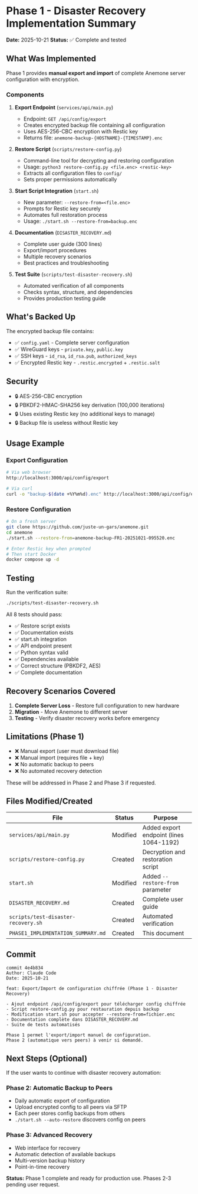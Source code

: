 # Phase 1 - Disaster Recovery Implementation Summary

**Date:** 2025-10-21
**Status:** ✅ Complete and tested

## What Was Implemented

Phase 1 provides **manual export and import** of complete Anemone server configuration with encryption.

### Components

1. **Export Endpoint** (`services/api/main.py`)
   - Endpoint: `GET /api/config/export`
   - Creates encrypted backup file containing all configuration
   - Uses AES-256-CBC encryption with Restic key
   - Returns file: `anemone-backup-{HOSTNAME}-{TIMESTAMP}.enc`

2. **Restore Script** (`scripts/restore-config.py`)
   - Command-line tool for decrypting and restoring configuration
   - Usage: `python3 restore-config.py <file.enc> <restic-key>`
   - Extracts all configuration files to `config/`
   - Sets proper permissions automatically

3. **Start Script Integration** (`start.sh`)
   - New parameter: `--restore-from=<file.enc>`
   - Prompts for Restic key securely
   - Automates full restoration process
   - Usage: `./start.sh --restore-from=backup.enc`

4. **Documentation** (`DISASTER_RECOVERY.md`)
   - Complete user guide (300 lines)
   - Export/import procedures
   - Multiple recovery scenarios
   - Best practices and troubleshooting

5. **Test Suite** (`scripts/test-disaster-recovery.sh`)
   - Automated verification of all components
   - Checks syntax, structure, and dependencies
   - Provides production testing guide

## What's Backed Up

The encrypted backup file contains:
- ✅ `config.yaml` - Complete server configuration
- ✅ WireGuard keys - `private.key`, `public.key`
- ✅ SSH keys - `id_rsa`, `id_rsa.pub`, `authorized_keys`
- ✅ Encrypted Restic key - `.restic.encrypted` + `.restic.salt`

## Security

- 🔒 AES-256-CBC encryption
- 🔒 PBKDF2-HMAC-SHA256 key derivation (100,000 iterations)
- 🔒 Uses existing Restic key (no additional keys to manage)
- 🔒 Backup file is useless without Restic key

## Usage Example

### Export Configuration
```bash
# Via web browser
http://localhost:3000/api/config/export

# Via curl
curl -o "backup-$(date +%Y%m%d).enc" http://localhost:3000/api/config/export
```

### Restore Configuration
```bash
# On a fresh server
git clone https://github.com/juste-un-gars/anemone.git
cd anemone
./start.sh --restore-from=anemone-backup-FR1-20251021-095520.enc

# Enter Restic key when prompted
# Then start Docker
docker compose up -d
```

## Testing

Run the verification suite:
```bash
./scripts/test-disaster-recovery.sh
```

All 8 tests should pass:
- ✅ Restore script exists
- ✅ Documentation exists
- ✅ start.sh integration
- ✅ API endpoint present
- ✅ Python syntax valid
- ✅ Dependencies available
- ✅ Correct structure (PBKDF2, AES)
- ✅ Complete documentation

## Recovery Scenarios Covered

1. **Complete Server Loss** - Restore full configuration to new hardware
2. **Migration** - Move Anemone to different server
3. **Testing** - Verify disaster recovery works before emergency

## Limitations (Phase 1)

- ❌ Manual export (user must download file)
- ❌ Manual import (requires file + key)
- ❌ No automatic backup to peers
- ❌ No automated recovery detection

These will be addressed in Phase 2 and Phase 3 if requested.

## Files Modified/Created

| File | Status | Purpose |
|------|--------|---------|
| `services/api/main.py` | Modified | Added export endpoint (lines 1064-1192) |
| `scripts/restore-config.py` | Created | Decryption and restoration script |
| `start.sh` | Modified | Added `--restore-from` parameter |
| `DISASTER_RECOVERY.md` | Created | Complete user guide |
| `scripts/test-disaster-recovery.sh` | Created | Automated verification |
| `PHASE1_IMPLEMENTATION_SUMMARY.md` | Created | This document |

## Commit

```
commit 4e4b834
Author: Claude Code
Date: 2025-10-21

feat: Export/Import de configuration chiffrée (Phase 1 - Disaster Recovery)

- Ajout endpoint /api/config/export pour télécharger config chiffrée
- Script restore-config.py pour restauration depuis backup
- Modification start.sh pour accepter --restore-from=fichier.enc
- Documentation complète dans DISASTER_RECOVERY.md
- Suite de tests automatisés

Phase 1 permet l'export/import manuel de configuration.
Phase 2 (automatique vers peers) à venir si demandé.
```

## Next Steps (Optional)

If the user wants to continue with disaster recovery automation:

### Phase 2: Automatic Backup to Peers
- Daily automatic export of configuration
- Upload encrypted config to all peers via SFTP
- Each peer stores config backups from others
- `./start.sh --auto-restore` discovers config on peers

### Phase 3: Advanced Recovery
- Web interface for recovery
- Automatic detection of available backups
- Multi-version backup history
- Point-in-time recovery

**Status:** Phase 1 complete and ready for production use. Phases 2-3 pending user request.
